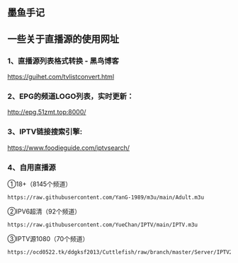 ## 墨鱼手记

## 一些关于直播源的使用网址

### 1、直播源列表格式转换 - 黑鸟博客

https://guihet.com/tvlistconvert.html

### 2、EPG的频道LOGO列表，实时更新：
http://epg.51zmt.top:8000/

### 3、IPTV链接搜索引擎:
https://www.foodieguide.com/iptvsearch/

### 4、自用直播源
①18+（8145个频道）
```
https://raw.githubusercontent.com/YanG-1989/m3u/main/Adult.m3u
```
②IPV6超清（92个频道）
```
https://raw.githubusercontent.com/YueChan/IPTV/main/IPTV.m3u
```
③IPTV源1080（70个频道）
```
https://ocd0522.tk/ddgksf2013/Cuttlefish/raw/branch/master/Server/IPTV2022.m3u
```
